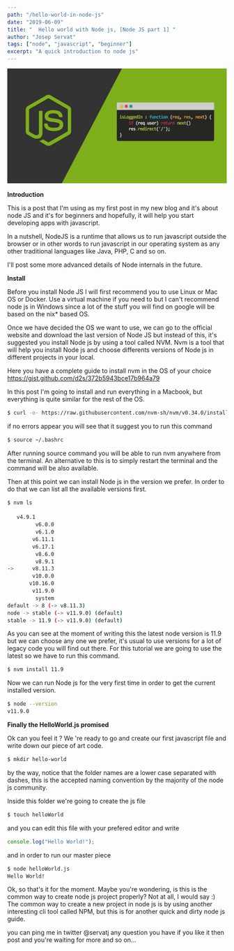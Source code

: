 ```yaml
---
path: "/hello-world-in-node-js"
date: "2019-06-09"
title: "  Hello world with Node js, [Node JS part 1] "
author: "Josep Servat"
tags: ["node", "javascript", "beginner"]
excerpt: "A quick introduction to node js"
---
```


![Lint rule gif](./middlewares-en-nodejs.jpg)

**Introduction**

This is a post that I'm using as my first post in my new blog and it's about node JS and it's for beginners and hopefully, it will help you start developing apps with javascript.

In a nutshell, NodeJS is a runtime that allows us to run javascript outside the browser or
in other words to run javascript in our operating system as any other traditional languages like Java, PHP, C and so on.

I'll post some more advanced details of Node internals in the future.

**Install**

Before you install Node JS I will first recommend you to use Linux or Mac OS or Docker. Use a virtual machine if you need to but I can't recommend node js in Windows since a lot of the stuff you will find on google will be based on the nix\* based OS.

Once we have decided the OS we want to use, we can go to the official website and download the last version of Node JS but instead of this, it's suggested you install Node js by using a tool called NVM. Nvm is a tool that will help you install Node js and choose differents versions of Node js in different projects in your local.

Here you have a complete guide to install nvm in the OS of your choice https://gist.github.com/d2s/372b5943bce17b964a79

In this post I'm going to install and run everything in a Macbook, but everything is quite similar for the rest of the OS.

```bash
$ curl -o- https://raw.githubusercontent.com/nvm-sh/nvm/v0.34.0/install.sh | bash
```

if no errors appear you will see that it suggest you to run this command

```bash
$ source ~/.bashrc
```

After running source command you will be able to run nvm anywhere from the terminal. An alternative to this is to simply restart the terminal and the command will be also available.

Then at this point we can install Node js in the version we prefer. In order to do that we can list all the available versions first.

```bash
$ nvm ls

   v4.9.1
         v6.0.0
         v6.1.0
        v6.11.1
        v6.17.1
         v8.6.0
         v8.9.1
->      v8.11.3
        v10.0.0
       v10.16.0
        v11.9.0
         system
default -> 8 (-> v8.11.3)
node -> stable (-> v11.9.0) (default)
stable -> 11.9 (-> v11.9.0) (default)
```

As you can see at the moment of writing this the latest node version is 11.9 but we can choose any one we prefer, it's usual to use versions for a lot of legacy code you will find out there. For this tutorial we are going to use the latest so we have to run this command.

```bash
$ nvm install 11.9
```

Now we can run Node js for the very first time in order to get the current installed version.

```bash
$ node --version
v11.9.0
```

**Finally the HelloWorld.js promised**

Ok can you feel it ? We 're ready to go and create our first javascript file and write down our piece of art code.

```bash
$ mkdir hello-world
```

by the way, notice that the folder names are a lower case separated with dashes, this is the accepted naming convention by the majority of the node js community.

Inside this folder we're going to create the js file

```bash
$ touch helloWorld
```

and you can edit this file with your prefered editor and write

```javascript
console.log("Hello World!");
```

and in order to run our master piece

```bash
$ node helloWorld.js
Hello World!
```

Ok, so that's it for the moment. Maybe you're wondering, is this is the common way to create node js project properly? Not at all, I would say :) The common way to create a new project in node js is by using another interesting cli tool called NPM, but this is for another quick and dirty node js guide.

you can ping me in twitter @servatj any question you have if you like it then post and you're waiting for more and so on...
